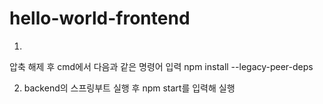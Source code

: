 # hello-world-frontend

1. 
압축 해제 후 cmd에서 다음과 같은 명령어 입력
npm install --legacy-peer-deps

2. backend의 스프링부트 실행 후 npm start를 입력해 실행
